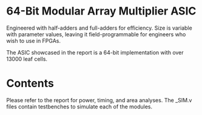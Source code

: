 # 64-Bit Modular Array Multiplier ASIC
Engineered with half-adders and full-adders for efficiency. Size is variable with parameter values, leaving it field-programmable for engineers who wish to use in FPGAs.

The ASIC showcased in the report is a 64-bit implementation with over 13000 leaf cells.

# Contents
Please refer to the report for power, timing, and area analyses.
The _SIM.v files contain testbenches to simulate each of the modules.
